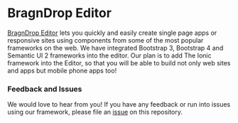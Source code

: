 # BragnDrop Editor

[BragnDrop Editor](https://bragndrop.com/) lets you quickly and easily create single page apps or responsive sites using components from some of the most popular frameworks on the web. We have integrated Bootstrap 3, Bootstrap 4 and Semantic UI 2 frameworks into the editor. Our plan is to add The Ionic framework into the Editor, so that you will be able to build not only web sites and apps but mobile phone apps too!

### Feedback and Issues

We would love to hear from you! If you have any feedback or run into issues using our framework, please file
an [issue](https://github.com/bragndrop/editor-issues/issues/new) on this repository.
